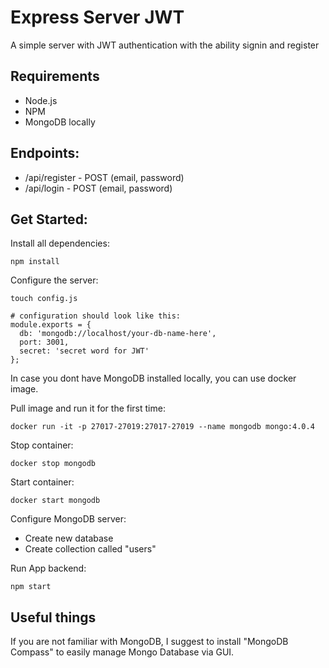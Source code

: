 # Express Server JWT

A simple server with JWT authentication with the ability signin and register

## Requirements

- Node.js
- NPM
- MongoDB locally

## Endpoints:

- /api/register - POST (email, password)
- /api/login - POST (email, password)

## Get Started:

Install all dependencies:

```
npm install
```

Configure the server:

```
touch config.js

# configuration should look like this:
module.exports = {
  db: 'mongodb://localhost/your-db-name-here',
  port: 3001,
  secret: 'secret word for JWT'
};
```

In case you dont have MongoDB installed locally, you can use docker image.

Pull image and run it for the first time:

```
docker run -it -p 27017-27019:27017-27019 --name mongodb mongo:4.0.4
```

Stop container:

```
docker stop mongodb
```

Start container:

```
docker start mongodb
```

Configure MongoDB server:

- Create new database
- Create collection called "users"

Run App backend:

```
npm start
```

## Useful things

If you are not familiar with MongoDB, I suggest to install "MongoDB Compass" to easily manage Mongo Database via GUI.
